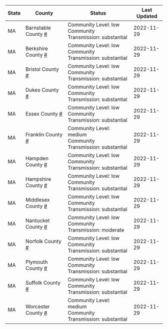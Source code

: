 State | County | Status | Last Updated
--- | --- | --- | --- 
MA | Barnstable County <a href="#barnstable_county">#</a> | <a name="barnstable_county"></a>Community Level: low<br/>Community Transmission: substantial | 2022-11-29
MA | Berkshire County <a href="#berkshire_county">#</a> | <a name="berkshire_county"></a>Community Level: low<br/>Community Transmission: substantial | 2022-11-29
MA | Bristol County <a href="#bristol_county">#</a> | <a name="bristol_county"></a>Community Level: low<br/>Community Transmission: substantial | 2022-11-29
MA | Dukes County <a href="#dukes_county">#</a> | <a name="dukes_county"></a>Community Level: low<br/>Community Transmission: substantial | 2022-11-29
MA | Essex County <a href="#essex_county">#</a> | <a name="essex_county"></a>Community Level: low<br/>Community Transmission: substantial | 2022-11-29
MA | Franklin County <a href="#franklin_county">#</a> | <a name="franklin_county"></a>Community Level: medium<br/>Community Transmission: substantial | 2022-11-29
MA | Hampden County <a href="#hampden_county">#</a> | <a name="hampden_county"></a>Community Level: low<br/>Community Transmission: substantial | 2022-11-29
MA | Hampshire County <a href="#hampshire_county">#</a> | <a name="hampshire_county"></a>Community Level: low<br/>Community Transmission: substantial | 2022-11-29
MA | Middlesex County <a href="#middlesex_county">#</a> | <a name="middlesex_county"></a>Community Level: low<br/>Community Transmission: substantial | 2022-11-29
MA | Nantucket County <a href="#nantucket_county">#</a> | <a name="nantucket_county"></a>Community Level: low<br/>Community Transmission: moderate | 2022-11-29
MA | Norfolk County <a href="#norfolk_county">#</a> | <a name="norfolk_county"></a>Community Level: low<br/>Community Transmission: substantial | 2022-11-29
MA | Plymouth County <a href="#plymouth_county">#</a> | <a name="plymouth_county"></a>Community Level: low<br/>Community Transmission: substantial | 2022-11-29
MA | Suffolk County <a href="#suffolk_county">#</a> | <a name="suffolk_county"></a>Community Level: low<br/>Community Transmission: substantial | 2022-11-29
MA | Worcester County <a href="#worcester_county">#</a> | <a name="worcester_county"></a>Community Level: medium<br/>Community Transmission: substantial | 2022-11-29
